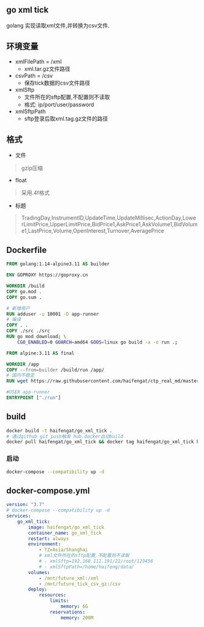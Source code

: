 ## go xml tick
golang 实现读取xml文件,并转换为csv文件.

## 环境变量
* xmlFilePath = /xml
    * xml.tar.gz文件路径
* csvPath = /csv
    * 保存tick数据的csv文件路径
* xmlSftp
    * 文件所在的sftp配置,不配置则不读取
    * 格式: ip/port/user/password
* xmlSftpPath
    * sftp登录后取xml.tag.gz文件的路径

## 格式
* 文件
> gzip压缩
* float
>  采用.4f格式
* 标题
> TradingDay,InstrumentID,UpdateTime,UpdateMillisec,ActionDay,LowerLimitPrice,UpperLimitPrice,BidPrice1,AskPrice1,AskVolume1,BidVolume1,LastPrice,Volume,OpenInterest,Turnover,AveragePrice

## Dockerfile
```dockerfile
FROM golang:1.14-alpine3.11 AS builder

ENV GOPROXY https://goproxy.cn

WORKDIR /build
COPY go.mod .
COPY go.sum .

# 新增用户
RUN adduser -u 10001 -D app-runner
# 编译
COPY . .
COPY ./src ./src
RUN go mod download; \
    CGO_ENABLED=0 GOARCH=amd64 GOOS=linux go build -a -o run .;

FROM alpine:3.11 AS final

WORKDIR /app
COPY --from=builder /build/run /app/
# 国内不稳定
RUN wget https://raw.githubusercontent.com/haifengat/ctp_real_md/master/calendar.csv;

#USER app-runner
ENTRYPOINT ["./run"]
```

## build
```bash
docker build -t haifengat/go_xml_tick .
# 通过github git push触发 hub.docker自动build
docker pull haifengat/go_xml_tick && docker tag haifengat/go_xml_tick haifengat/go_xml_tick:`date +%Y%m%d` && docker push haifengat/go_xml_tick:`date +%Y%m%d`
```

### 启动
```bash
docker-compose --compatibility up -d
```

## docker-compose.yml
```yml
version: "3.7"
# docker-compose --compatibility up -d
services:
    go_xml_tick:
        image: haifengat/go_xml_tick
        container_name: go_xml_tick
        restart: always
        environment:
            - TZ=Asia/Shanghai
            # xml文件所在的sftp配置,不配置则不读取
            # - xmlSftp=192.168.111.191/22/root/123456
            # - xmlSftpPath=/home/haifeng/data/
        volumes: 
            - /mnt/future_xml:/xml
            - /mnt/future_tick_csv_gz:/csv
        deploy:
            resources:
                limits:
                    memory: 6G
                reservations:
                    memory: 200M
```